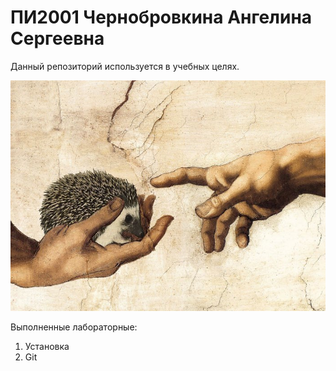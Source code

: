 # ПИ2001 Чернобровкина Ангелина Сергеевна

Данный репозиторий используется в учебных целях. 

![photo](https://github.com/AngelinaCher/PI2001_Chernobrovkina/blob/main/lab2/assets/image/ezh.jpg)

Выполненные лабораторные:

1. Установка
2. Git
